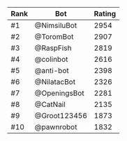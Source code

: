 Rank|Bot|Rating
---|---|---
#1|@NimsiluBot|2954
#2|@ToromBot|2907
#3|@RaspFish|2819
#4|@colinbot|2616
#5|@anti-bot|2398
#6|@NilatacBot|2326
#7|@OpeningsBot|2281
#8|@CatNail|2135
#9|@Groot123456|1873
#10|@pawnrobot|1832
